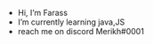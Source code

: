 -  Hi, I’m Farass
-  I’m currently learning java,JS
-  reach me on discord Merikh#0001

<!---
frmerikh/frmerikh is a ✨ special ✨ repository because its `README.md` (this file) appears on your GitHub profile.
You can click the Preview link to take a look at your changes.
--->
